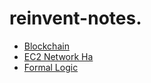 reinvent-notes.
===============

* [Blockchain](./blockchain)
* [EC2 Network Ha](./ec2-network-ha)
* [Formal Logic](./formal-logic)
